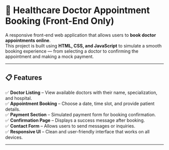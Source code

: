 # 🏥 Healthcare Doctor Appointment Booking (Front-End Only)

A responsive front-end web application that allows users to **book doctor appointments online**.  
This project is built using **HTML, CSS, and JavaScript** to simulate a smooth booking experience — from selecting a doctor to confirming the appointment and making a mock payment.

---

## 📋 Features

✅ **Doctor Listing** – View available doctors with their name, specialization, and hospital.  
✅ **Appointment Booking** – Choose a date, time slot, and provide patient details.  
✅ **Payment Section** – Simulated payment form for booking confirmation.  
✅ **Confirmation Page** – Displays a success message after booking.  
✅ **Contact Form** – Allows users to send messages or inquiries.  
✅ **Responsive UI** – Clean and user-friendly interface that works on all devices.  

---

